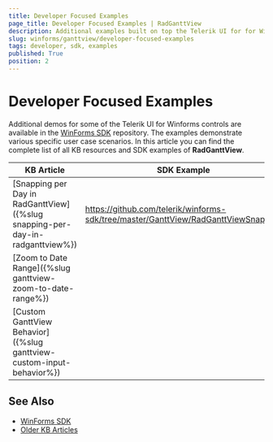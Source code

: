```yaml
---
title: Developer Focused Examples
page_title: Developer Focused Examples | RadGanttView
description: Additional examples built on top the Telerik UI for for WinForms RadGanttView control.
slug: winforms/ganttview/developer-focused-examples
tags: developer, sdk, examples
published: True
position: 2
---
```


# Developer Focused Examples

Additional demos for some of the Telerik UI for Winforms controls are available in the [WinForms SDK](https://github.com/telerik/winforms-sdk) repository. The examples demonstrate various specific user case scenarios. In this article you can find the complete list of all KB resources and SDK examples of **RadGanttView**.

|KB Article|SDK Example|
|------|------|
|[Snapping per Day in RadGanttView]({%slug snapping-per-day-in-radganttview%})|https://github.com/telerik/winforms-sdk/tree/master/GanttView/RadGanttViewSnapping|
|[Zoom to Date Range]({%slug ganttview-zoom-to-date-range%})||
|[Custom GanttView Behavior]({%slug ganttview-custom-input-behavior%})||

## See Also

* [WinForms SDK](https://github.com/telerik/winforms-sdk)
* [Older KB Articles](https://www.telerik.com/support/kb/winforms/ganttview-)